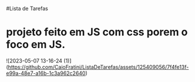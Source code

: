 
  #Lista de Tarefas
  <h1>
    projeto feito em JS com css porem o foco em JS.
  </h1>



![2023-05-07 13-16-24 (1)]
(https://github.com/CaioFratini/ListaDeTarefas/assets/125409056/7f4fe13f-e99a-48e7-a16b-1c3a962c2640)

